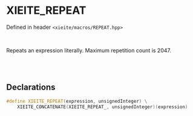 # XIEITE_REPEAT
Defined in header `<xieite/macros/REPEAT.hpp>`

<br/>

Repeats an expression literally. Maximum repetition count is 2047.

<br/><br/>

## Declarations
```cpp
#define XIEITE_REPEAT(expression, unsignedInteger) \
	XIEITE_CONCATENATE(XIEITE_REPEAT_, unsignedInteger)(expression)
```
